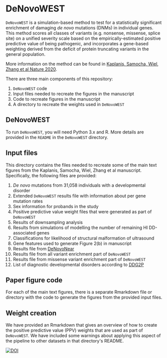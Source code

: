 # DeNovoWEST  

`DeNovoWEST` is a simulation-based method to test for a statistically significant enrichment of damaging *de novo* mutations (DNMs) in individual genes. This method scores all classes of variants (e.g. nonsense, missense, splice site) on a unified severity scale based on the empirically-estimated positive predictive value of being pathogenic, and incorporates a gene-based weighting derived from the deficit of protein truncating variants in the general population.  

More information on the method can be found in [Kaplanis, Samocha, Wiel, Zhang et al Nature 2020](https://www.nature.com/articles/s41586-020-2832-5).  

There are three main components of this repository:  
1. `DeNovoWEST` code  
2. Input files needed to recreate the figures in the manuscript  
3. Code to recreate figures in the manuscript  
4. A directory to recreate the weights used in `DeNovoWEST`

## DeNovoWEST  

To run `DeNovoWEST`, you will need Python 3.x and R. More details are provided in the `README` in the `DeNovoWEST` directory.  


## Input files  

This directory contains the files needed to recreate some of the main text figures from the Kaplanis, Samocha, Wiel, Zhang et al manuscript. Specifically, the following files are provided:  
1. *De novo* mutations from 31,058 individuals with a developmental disorder
2. Extended `DeNovoWEST` results file with information about per gene mutation rates  
3. Sex information for probands in the study  
4. Positive predictive value weight files that were generated as part of `DeNovoWEST`     
5. Results of downsampling analysis  
6. Results from simulations of modelling the number of remaining HI DD-associated genes  
7. Classifications for likelihood of structural malformation of ultrasound  
8. Gene features used to generate Figure 2(b) in manuscript  
9. Results file from [DeNovoNear](https://github.com/jeremymcrae/denovonear)  
10. Results file from all variant enrichment part of `DeNovoWEST`  
11. Results file from missense variant enrichment part of `DeNovoWEST`  
12. List of diagnostic developmental disorders according to [DDG2P](https://www.ebi.ac.uk/gene2phenotype)  


## Paper figure code  

For each of the main text figures, there is a separate Rmarkdown file or directory with the code to generate the figures from the provided input files. 

## Weight creation  

We have provided an Rmarkdown that gives an overview of how to create the positive predictive value (PPV) weights that are used as part of `DeNovoWEST`. We have included some warnings about applying this aspect of the pipeline to other datasets in that directory's README.  


[![DOI](https://zenodo.org/badge/202693571.svg)](https://zenodo.org/badge/latestdoi/202693571)
